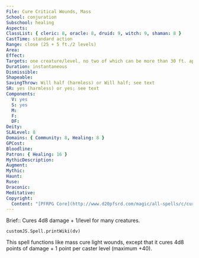 ```yaml
---
File: Cure Critical Wounds, Mass
School: conjuration
Subschool: healing
Aspects: 
ClassList: { cleric: 8, oracle: 8, druid: 9, witch: 9, shaman: 8 }
CastTime: standard action
Range: close (25 + 5 ft./2 levels)
Area: 
Effect: 
Targets: one creature/level, no two of which can be more than 30 ft. apart
Duration: instantaneous
Dismissible: 
Shapeable: 
SavingThrow: Will half (harmless) or Will half; see text
SR: yes (harmless) or yes; see text
Components:
  V: yes
  S: yes
  M: 
  F: 
  DF: 
Deity: 
SLALevel: 8
Domains: { Community: 8, Healing: 8 }
GPCost: 
Bloodline: 
Patron: { Healing: 16 }
MythicDescription: 
Augment: 
Mythic: 
Haunt: 
Ruse: 
Draconic: 
Meditative: 
Copyright:
  Content: "[PFRPG Core](http://www.d20pfsrd.com/magic/all-spells/c/cure-critical-wounds)"
---
```

Brief:: Cures 4d8 damage + 1/level for many creatures.

```dataviewjs
customJS.Spell.printWiki(dv)
```

This spell functions like mass cure light wounds, except that it cures 4d8 points of damage + 1 point per caster level (maximum +40).

